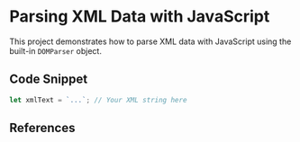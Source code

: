# Parsing XML Data with JavaScript

This project demonstrates how to parse XML data with JavaScript using the built-in `DOMParser` object.

## Code Snippet

```javascript
let xmlText = `...`; // Your XML string here
```

## References
[link]: (https://developer.mozilla.org/en-US/docs/Web/XML/XML_introduction)
